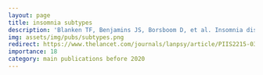 ```yaml
---
layout: page
title: insomnia subtypes
description: 'Blanken TF, Benjamins JS, Borsboom D, et al. Insomnia disorder subtypes derived from life history and traits of affect and personality. Lancet Psychiatry'
img: assets/img/pubs/subtypes.png
redirect: https://www.thelancet.com/journals/lanpsy/article/PIIS2215-0366(18)30464-4/fulltext
importance: 18
category: main publications before 2020
---
```

